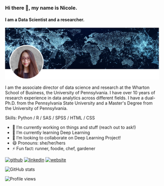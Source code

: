 ### Hi there 👋, my name is Nicole.
#### I am a Data Scientist and a researcher.

![I am a Data Scientist and a researcher](https://github.com/nicolewang12/nicolewang12/blob/main/Screen%20Shot%202021-08-16%20at%202.08.02%20PM.png)

I am the associate director of data science and research at the Wharton School of Business, the University of Pennsylvania. I have over 10 years of research experience in data analytics across different fields. I have a dual-Ph.D. from the Pennsylvania State University and a Master's Degree from the University of Pennsylvania. 

Skills: Python / R / SAS / SPSS / HTML / CSS

- 🔭 I’m currently working on things and stuff (reach out to ask!)  
- 🌱 I’m currently learning Deep Learning 
- 👯 I’m looking to collaborate on Deep Learning Project! 
- 😄 Pronouns: she/her/hers 
- ⚡ Fun fact: runner, foodie, chef, gardener  


[<img src='https://cdn.jsdelivr.net/npm/simple-icons@3.0.1/icons/github.svg' alt='github' height='40'>](https://github.com/nicolewang12)  [<img src='https://cdn.jsdelivr.net/npm/simple-icons@3.0.1/icons/linkedin.svg' alt='linkedin' height='40'>](https://www.linkedin.com/in/nicolerwang/)  [<img src='https://cdn.jsdelivr.net/npm/simple-icons@3.0.1/icons/icloud.svg' alt='website' height='40'>](http://www.nicolerwang.com/)  

![GitHub stats](https://github-readme-stats.vercel.app/api?username=nicolewang12&show_icons=true)  

![Profile views](https://gpvc.arturio.dev/nicolewang12)  
